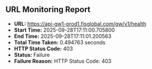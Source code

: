 ## URL Monitoring Report

- **URL:** https://api-gw1-prod1.fisglobal.com/gw/v1/health
- **Start Time:** 2025-09-28T17:11:00.705800
- **End Time:** 2025-09-28T17:11:01.200563
- **Total Time Taken:** 0.494763 seconds
- **HTTP Status Code:** 403
- **Status:** Failure
- **Failure Reason:** HTTP Status Code: 403

